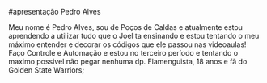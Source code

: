 #apresentação Pedro Alves


Meu nome é Pedro Alves, sou de Poços de Caldas e atualmente estou aprendendo a utilizar tudo que o Joel ta ensinando e estou tentando o meu máximo entender e decorar os códigos que ele passou nas videoaulas! 
Faço Controle e Automação e estou no terceiro período e tentando o maximo possivel não pegar nenhuma dp. Flamenguista, 18 anos e fã do Golden State Warriors;